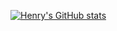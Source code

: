 [![Henry's GitHub stats](https://github-readme-stats.vercel.app/api?username=redii)](https://github.com/anuraghazra/github-readme-stats)
